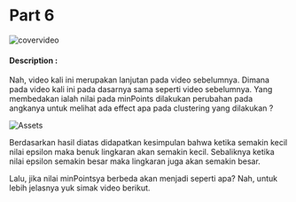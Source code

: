 # Part 6

![covervideo](http://bit.ly/makeaicovervideo)

#### **Description :**


Nah, video kali ini merupakan lanjutan pada video sebelumnya. Dimana pada video kali ini pada dasarnya sama seperti video sebelumnya. Yang membedakan ialah nilai pada minPoints dilakukan perubahan pada angkanya untuk melihat ada effect apa pada clustering yang dilakukan ? 

![Assets](https://www.dropbox.com/sh/ew6mjmoq0illzml/AAB9q9DzIgt4QZbkO20kE4IJa/4.png?dl=1)

Berdasarkan hasil diatas didapatkan kesimpulan bahwa ketika semakin kecil nilai epsilon maka benuk lingkaran akan semakin kecil. Sebaliknya ketika nilai epsilon semakin besar maka lingkaran juga akan semakin besar. 

Lalu, jika nilai minPointsya berbeda akan menjadi seperti apa? Nah, untuk lebih jelasnya yuk simak video berikut.